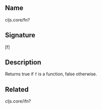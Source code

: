 ## Name
cljs.core/fn?

## Signature
[f]

## Description

Returns true if `f` is a function, false otherwise.

## Related
cljs.core/ifn?
